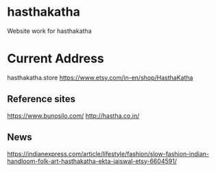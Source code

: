 # hasthakatha
Website work for hasthakatha

# Current Address
hasthakatha.store
https://www.etsy.com/in-en/shop/HasthaKatha

## Reference sites
https://www.bunosilo.com/
http://hastha.co.in/

## News
https://indianexpress.com/article/lifestyle/fashion/slow-fashion-indian-handloom-folk-art-hasthakatha-ekta-jaiswal-etsy-6604591/
